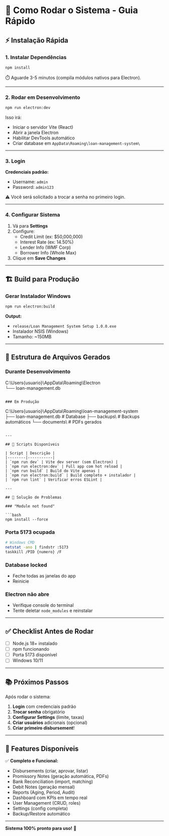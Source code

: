 # 🚀 Como Rodar o Sistema - Guia Rápido

## ⚡ Instalação Rápida

### 1. Instalar Dependências

```bash
npm install
```

⏱️ Aguarde 3-5 minutos (compila módulos nativos para Electron).

---

### 2. Rodar em Desenvolvimento

```bash
npm run electron:dev
```

Isso irá:

- Iniciar o servidor Vite (React)
- Abrir a janela Electron
- Habilitar DevTools automático
- Criar database em `AppData\Roaming\loan-management-system\`

---

### 3. Login

**Credenciais padrão:**

- Username: `admin`
- Password: `admin123`

⚠️ Você será solicitado a trocar a senha no primeiro login.

---

### 4. Configurar Sistema

1. Vá para **Settings**
2. Configure:
   - Credit Limit (ex: $50,000,000)
   - Interest Rate (ex: 14.50%)
   - Lender Info (WMF Corp)
   - Borrower Info (Whole Max)
3. Clique em **Save Changes**

---

## 🏗️ Build para Produção

### Gerar Instalador Windows

```bash
npm run electron:build
```

**Output:**

- `release/Loan Management System Setup 1.0.0.exe`
- Instalador NSIS (Windows)
- Tamanho: ~150MB

---

## 📁 Estrutura de Arquivos Gerados

### Durante Desenvolvimento

C:\Users\{usuario}\AppData\Roaming\Electron\
  └── loan-management.db

```

### Em Produção

```

C:\Users\{usuario}\AppData\Roaming\loan-management-system\
  ├── loan-management.db          # Database
  ├── backups\                    # Backups automáticos
  └── documents\                  # PDFs gerados

```

---

## 🔧 Scripts Disponíveis

| Script | Descrição |
|--------|-----------|
| `npm run dev` | Vite dev server (sem Electron) |
| `npm run electron:dev` | Full app com hot reload |
| `npm run build` | Build do Vite apenas |
| `npm run electron:build` | Build completo + instalador |
| `npm run lint` | Verificar erros ESLint |

---

## 🐛 Solução de Problemas

### "Module not found"

```bash
npm install --force
```

### Porta 5173 ocupada

```bash
# Windows CMD
netstat -ano | findstr :5173
taskkill /PID {numero} /F
```

### Database locked

- Feche todas as janelas do app
- Reinicie

### Electron não abre

- Verifique console do terminal
- Tente deletar `node_modules` e reinstalar

---

## ✅ Checklist Antes de Rodar

- [ ] Node.js 18+ instalado
- [ ] npm funcionando
- [ ] Porta 5173 disponível
- [ ] Windows 10/11

---

## 📚 Próximos Passos

Após rodar o sistema:

1. **Login** com credenciais padrão
2. **Trocar senha** obrigatório
3. **Configurar Settings** (limite, taxas)
4. **Criar usuários** adicionais (opcional)
5. **Criar primeiro disbursement**!

---

## 🎯 Features Disponíveis

✅ **Completo e Funcional:**

- Disbursements (criar, aprovar, listar)
- Promissory Notes (geração automática, PDFs)
- Bank Reconciliation (import, matching)
- Debit Notes (geração mensal)
- Reports (Aging, Period, Audit)
- Dashboard com KPIs em tempo real
- User Management (CRUD, roles)
- Settings (config completa)
- Backup/Restore automático

---

**Sistema 100% pronto para uso!** 🎉
